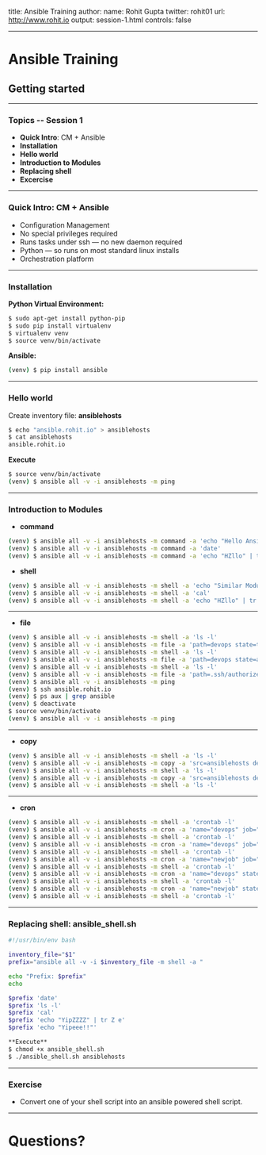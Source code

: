 title: Ansible Training
author:
  name: Rohit Gupta
  twitter: rohit01
  url: http://www.rohit.io
output: session-1.html
controls: false

---
# Ansible Training
## **Getting started**

---
### Topics -- Session 1

* **Quick Intro**: CM + Ansible
* **Installation**
* **Hello world**
* **Introduction to Modules**
* **Replacing shell**
* **Excercise**

---
### Quick Intro: CM + Ansible

* Configuration Management
* No special privileges required
* Runs tasks under ssh — no new daemon required
* Python — so runs on most standard linux installs
* Orchestration platform

---
### Installation

**Python Virtual Environment:**

```bash
$ sudo apt-get install python-pip
$ sudo pip install virtualenv
$ virtualenv venv
$ source venv/bin/activate
```

**Ansible:**

```bash
(venv) $ pip install ansible
```

---
### Hello world

Create inventory file: **ansiblehosts**

```bash
$ echo "ansible.rohit.io" > ansiblehosts
$ cat ansiblehosts
ansible.rohit.io
```

**Execute**

```bash
$ source venv/bin/activate
(venv) $ ansible all -v -i ansiblehosts -m ping
```

---
### Introduction to Modules

* **command**

```bash
(venv) $ ansible all -v -i ansiblehosts -m command -a 'echo "Hello Ansible!"'
(venv) $ ansible all -v -i ansiblehosts -m command -a 'date'
(venv) $ ansible all -v -i ansiblehosts -m command -a 'echo "HZllo" | tr Z e'
```

* **shell**

```bash
(venv) $ ansible all -v -i ansiblehosts -m shell -a 'echo "Similar Module!"'
(venv) $ ansible all -v -i ansiblehosts -m shell -a 'cal'
(venv) $ ansible all -v -i ansiblehosts -m shell -a 'echo "HZllo" | tr Z e'
```

---

* **file**

```bash
(venv) $ ansible all -v -i ansiblehosts -m shell -a 'ls -l'
(venv) $ ansible all -v -i ansiblehosts -m file -a 'path=devops state=touch'
(venv) $ ansible all -v -i ansiblehosts -m shell -a 'ls -l'
(venv) $ ansible all -v -i ansiblehosts -m file -a 'path=devops state=absent'
(venv) $ ansible all -v -i ansiblehosts -m shell -a 'ls -l'
(venv) $ ansible all -v -i ansiblehosts -m file -a 'path=.ssh/authorized_keys state=absent'
(venv) $ ansible all -v -i ansiblehosts -m ping
(venv) $ ssh ansible.rohit.io
(venv) $ ps aux | grep ansible
(venv) $ deactivate
$ source venv/bin/activate
(venv) $ ansible all -v -i ansiblehosts -m ping
```

---

* **copy**

```bash
(venv) $ ansible all -v -i ansiblehosts -m shell -a 'ls -l'
(venv) $ ansible all -v -i ansiblehosts -m copy -a 'src=ansiblehosts dest=~'
(venv) $ ansible all -v -i ansiblehosts -m shell -a 'ls -l'
(venv) $ ansible all -v -i ansiblehosts -m copy -a 'src=ansiblehosts dest=~ mode=0600'
(venv) $ ansible all -v -i ansiblehosts -m shell -a 'ls -l'
```

---
* **cron**

```bash
(venv) $ ansible all -v -i ansiblehosts -m shell -a 'crontab -l'
(venv) $ ansible all -v -i ansiblehosts -m cron -a 'name="devops" job="date > date_output"'
(venv) $ ansible all -v -i ansiblehosts -m shell -a 'crontab -l'
(venv) $ ansible all -v -i ansiblehosts -m cron -a 'name="devops" job="date > date_output" minute=53'
(venv) $ ansible all -v -i ansiblehosts -m shell -a 'crontab -l'
(venv) $ ansible all -v -i ansiblehosts -m cron -a 'name="newjob" job="cal > cal_output"'
(venv) $ ansible all -v -i ansiblehosts -m shell -a 'crontab -l'
(venv) $ ansible all -v -i ansiblehosts -m cron -a 'name="devops" state=absent'
(venv) $ ansible all -v -i ansiblehosts -m shell -a 'crontab -l'
(venv) $ ansible all -v -i ansiblehosts -m cron -a 'name="newjob" state=absent'
(venv) $ ansible all -v -i ansiblehosts -m shell -a 'crontab -l'
```

---
### Replacing shell: ansible_shell.sh

```bash
#!/usr/bin/env bash

inventory_file="$1"
prefix="ansible all -v -i $inventory_file -m shell -a "

echo "Prefix: $prefix"
echo

$prefix 'date'
$prefix 'ls -l'
$prefix 'cal'
$prefix 'echo "YipZZZZ" | tr Z e'
$prefix 'echo "Yipeee!!"'
```

```bash
**Execute**
$ chmod +x ansible_shell.sh
$ ./ansible_shell.sh ansiblehosts
```

---
### Exercise

* Convert one of your shell script into an ansible powered shell script.

---
# Questions?
